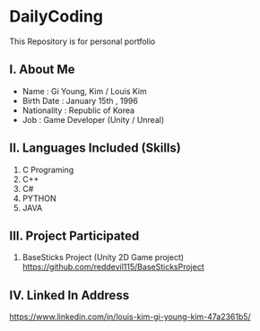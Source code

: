 # DailyCoding
This Repository is for personal portfolio

## I. About Me
* Name : Gi Young, Kim / Louis Kim
* Birth Date : January 15th , 1996
* Nationality : Republic of Korea
* Job : Game Developer (Unity / Unreal)

## II. Languages Included (Skills)
1. C Programing
2. C++
3. C#
4. PYTHON
5. JAVA

## III. Project Participated
1. BaseSticks Project (Unity 2D Game project)<br>
https://github.com/reddevil115/BaseSticksProject

## IV. Linked In Address
https://www.linkedin.com/in/louis-kim-gi-young-kim-47a2361b5/
